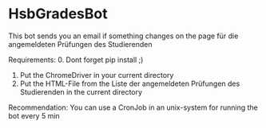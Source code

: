 # HsbGradesBot
This bot sends you an email if something changes on the page für die angemeldeten Prüfungen des Studierenden

Requirements:
0. Dont forget pip install ;)
1. Put the ChromeDriver in your current directory
2. Put the HTML-File from the Liste der angemeldeten Prüfungen des Studierenden in the current directory

Recommendation:
You can use a CronJob in an unix-system for running the bot every 5 min


